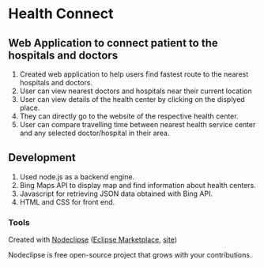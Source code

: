 

# Health Connect



## Web Application to connect patient to the hospitals and doctors

1. Created web application to help users find fastest route to the nearest hospitals and doctors.
2. User can view nearest doctors and hospitals near their current location
3. User can view details of the health center by clicking on the displyed place.
4. They can directly go to the website of the respective health center.
5. User can compare travelling time between nearest health service center and any selected doctor/hospital in their area.



## Development
1. Used node.js as a backend engine.
2. Bing Maps API to display map and find information about health centers.
3. Javascript for retrieving JSON data obtained with Bing API.
4. HTML and CSS for front end.


### Tools

Created with [Nodeclipse](https://github.com/Nodeclipse/nodeclipse-1)
 ([Eclipse Marketplace](http://marketplace.eclipse.org/content/nodeclipse), [site](http://www.nodeclipse.org))   

Nodeclipse is free open-source project that grows with your contributions.

